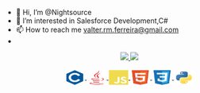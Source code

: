 - 👋 Hi, I’m @Nightsource
- 👀 I’m interested in Salesforce Development,C#
- 📫 How to reach me valter.rm.ferreira@gmail.com
- 
<div align="center">
  <a href="https://github.com/lireupt">
  <img height="150em" src="https://github-readme-stats.vercel.app/api/top-langs/?username=nightsource&layout=compact&langs_count=7&theme=ocean_dark"/>
  <img height="150em" src="https://github-readme-stats.vercel.app/api?username=nightsource&show_icons=true&theme=ocean_dark&include_all_commits=true&count_private=true"/>
</div>
</div>
<div align="center" style="display: inline_block"><br>
  <img align="center" alt="Rafa-Js" height="30" width="40" src="https://raw.githubusercontent.com/devicons/devicon/master/icons/c/c-plain.svg">
  <img align="center" alt="Rafa-Js" height="30" width="40" src="https://raw.githubusercontent.com/devicons/devicon/master/icons/java/java-plain.svg">
  <img align="center" alt="Rafa-Js" height="30" width="40" src="https://raw.githubusercontent.com/devicons/devicon/master/icons/javascript/javascript-plain.svg"> 
  <img align="center" alt="Rafa-HTML" height="30" width="40" src="https://raw.githubusercontent.com/devicons/devicon/master/icons/html5/html5-original.svg">
  <img align="center" alt="Rafa-CSS" height="30" width="40" src="https://raw.githubusercontent.com/devicons/devicon/master/icons/css3/css3-original.svg">
  <img align="center" alt="Rafa-Python" height="30" width="40" src="https://raw.githubusercontent.com/devicons/devicon/master/icons/python/python-original.svg">
</div>

<!---
nightsource/nightsource is a ✨ special ✨ repository because its `README.md` (this file) appears on your GitHub profile.
You can click the Preview link to take a look at your changes.
--->
